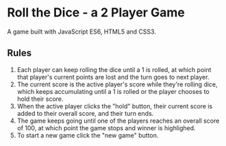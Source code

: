 # Roll the Dice - a 2 Player Game

A game built with JavaScript ES6, HTML5 and CSS3.


## Rules

1. Each player can keep rolling the dice until a 1 is rolled, at which point that player's current points are lost and the turn goes to next player.
2. The current score is the active player's score while they're rolling dice, which keeps accumulating until a 1 is rolled or the player chooses to hold their score.
3. When the active player clicks the "hold" button, their current score is added to their overall score, and their turn ends.
4. The game keeps going until one of the players reaches an overall score of 100, at which point the game stops and winner is highlighed.
5. To start a new game click the "new game" button.
